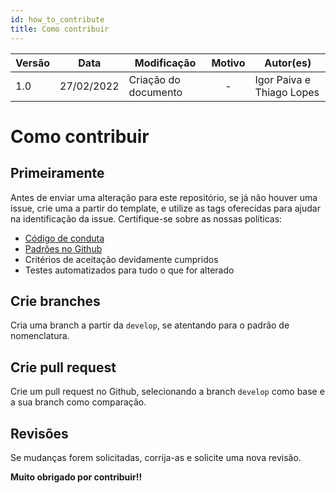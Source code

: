 ```yaml
---
id: how_to_contribute
title: Como contribuir
---
```


| Versão | Data       | Modificação                    | Motivo | Autor(es) |
| ------ | ---------- | ------------------------------ | :----: | ----- |
| 1.0    | 27/02/2022 | Criação do documento  | - | Igor Paiva e Thiago Lopes |

# Como contribuir

## Primeiramente

Antes de enviar uma alteração para este repositório, se já não houver uma issue, crie uma a partir do template, e utilize as tags oferecidas para ajudar na identificação da issue. Certifique-se sobre as nossas políticas:

- [Código de conduta](code_of_conduct.md)
- [Padrões no Github](github_standards.md)
- Critérios de aceitação devidamente cumpridos
- Testes automatizados para tudo o que for alterado

## Crie branches

Cria uma branch a partir da `develop`, se atentando para o padrão de nomenclatura.

## Crie pull request

Crie um pull request no Github, selecionando a branch `develop` como base e a sua branch como comparação.

## Revisões

Se mudanças forem solicitadas, corrija-as e solicite uma nova revisão.

**Muito obrigado por contribuir!!**
